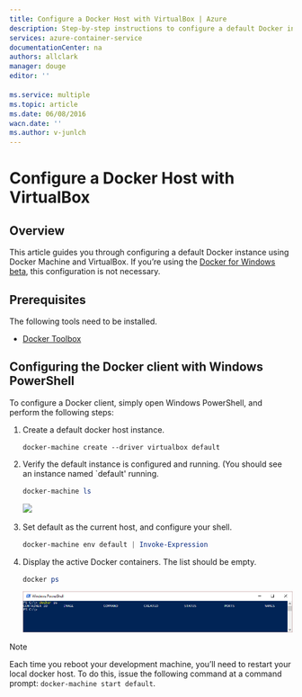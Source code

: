 ```yaml
---
title: Configure a Docker Host with VirtualBox | Azure
description: Step-by-step instructions to configure a default Docker instance using Docker Machine and VirtualBox
services: azure-container-service
documentationCenter: na
authors: allclark
manager: douge
editor: ''

ms.service: multiple
ms.topic: article
ms.date: 06/08/2016
wacn.date: ''
ms.author: v-junlch
---
```


# Configure a Docker Host with VirtualBox

## Overview
This article guides you through configuring a default Docker instance using Docker Machine and VirtualBox. 
If you’re using the [Docker for Windows beta](http://beta.docker.com/), this configuration is not necessary.

## Prerequisites
The following tools need to be installed.

- [Docker Toolbox](https://www.docker.com/products/overview#/docker_toolbox)

## Configuring the Docker client with Windows PowerShell

To configure a Docker client, simply open Windows PowerShell, and perform the following steps:

1. Create a default docker host instance.

    ```
    docker-machine create --driver virtualbox default
    ```

1. Verify the default instance is configured and running. (You should see an instance named `default' running.

    ```PowerShell
    docker-machine ls 
    ```

    ![][0]

1. Set default as the current host, and configure your shell.

    ```PowerShell
    docker-machine env default | Invoke-Expression
    ```

1. Display the active Docker containers. The list should be empty.

    ```PowerShell
    docker ps
    ```

    ![docker ps output][1]

> [!NOTE]
> Each time you reboot your development machine, you’ll need to restart your local docker host.
> To do this, issue the following command at a command prompt: `docker-machine start default`.

[0]: ./media/vs-azure-tools-docker-setup/docker-machine-ls.png
[1]: ./media/vs-azure-tools-docker-setup/docker-ps.png